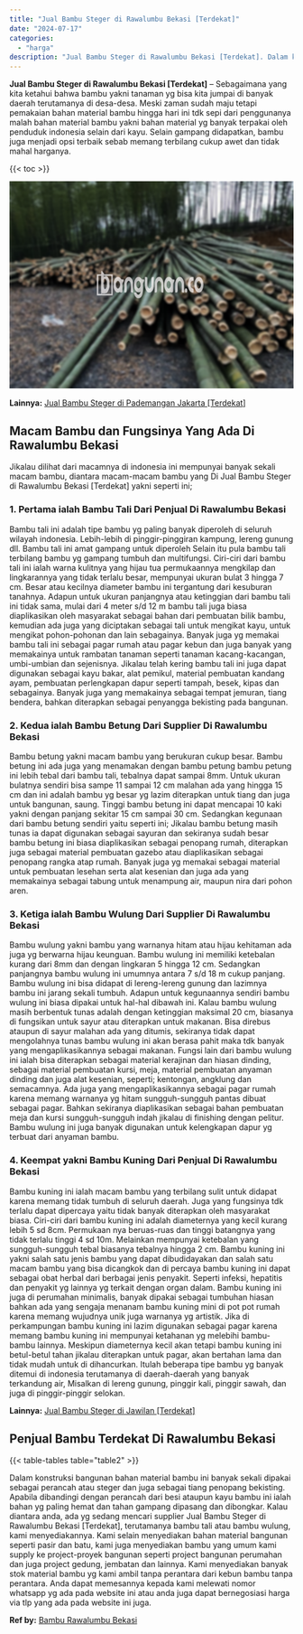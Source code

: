 ```yaml
---
title: "Jual Bambu Steger di Rawalumbu Bekasi [Terdekat]"
date: "2024-07-17"
categories: 
  - "harga"
description: "Jual Bambu Steger di Rawalumbu Bekasi [Terdekat]. Dalam konstruksi bangunan bahan material bambu ini banyak sekali dipakai sebagai perancah atau steger dan j..."
---
```


**Jual Bambu Steger di Rawalumbu Bekasi \[Terdekat\]** – Sebagaimana yang kita ketahui bahwa bambu yakni tanaman yg bisa kita jumpai di banyak daerah terutamanya di desa-desa. Meski zaman sudah maju tetapi pemakaian bahan material bambu hingga hari ini tdk sepi dari penggunanya malah bahan material bambu yakni bahan material yg banyak terpakai oleh penduduk indonesia selain dari kayu. Selain gampang didapatkan, bambu juga menjadi opsi terbaik sebab memang terbilang cukup awet dan tidak mahal harganya.

{{< toc >}}

![Jual Bambu Steger di Rawalumbu Bekasi [Terdekat]](/images/jual-bambu-tali-38.png)

**Lainnya:** [Jual Bambu Steger di Pademangan Jakarta \[Terdekat\]](https://bambu.bangunan.co/jual-bambu-steger-di-pademangan-jakarta-terdekat/)

## Macam Bambu dan Fungsinya Yang Ada Di Rawalumbu Bekasi

Jikalau dilihat dari macamnya di indonesia ini mempunyai banyak sekali macam bambu, diantara macam-macam bambu yang Di Jual Bambu Steger di Rawalumbu Bekasi \[Terdekat\] yakni seperti ini;

### 1\. Pertama ialah Bambu Tali Dari Penjual Di Rawalumbu Bekasi

Bambu tali ini adalah tipe bambu yg paling banyak diperoleh di seluruh wilayah indonesia. Lebih-lebih di pinggir-pinggiran kampung, lereng gunung dll. Bambu tali ini amat gampang untuk diperoleh Selain itu pula bambu tali terbilang bambu yg gampang tumbuh dan multifungsi. Ciri-ciri dari bambu tali ini ialah warna kulitnya yang hijau tua permukaannya mengkilap dan lingkarannya yang tidak terlalu besar, mempunyai ukuran bulat 3 hingga 7 cm. Besar atau kecilnya diameter bambu ini tergantung dari kesuburan tanahnya. Adapun untuk ukuran panjangnya atau ketinggian dari bambu tali ini tidak sama, mulai dari 4 meter s/d 12 m bambu tali juga biasa diaplikasikan oleh masyarakat sebagai bahan dari pembuatan bilik bambu, kemudian ada juga yang diciptakan sebagai tali untuk mengikat kayu, untuk mengikat pohon-pohonan dan lain sebagainya. Banyak juga yg memakai bambu tali ini sebagai pagar rumah atau pagar kebun dan juga banyak yang memakainya untuk rambatan tanaman seperti tanaman kacang-kacangan, umbi-umbian dan sejenisnya. Jikalau telah kering bambu tali ini juga dapat digunakan sebagai kayu bakar, alat pemikul, material pembuatan kandang ayam, pembuatan perlengkapan dapur seperti tampah, besek, kipas dan sebagainya. Banyak juga yang memakainya sebagai tempat jemuran, tiang bendera, bahkan diterapkan sebagai penyangga bekisting pada bangunan.

### 2\. Kedua ialah Bambu Betung Dari Supplier Di Rawalumbu Bekasi

Bambu betung yakni macam bambu yang berukuran cukup besar. Bambu betung ini ada juga yang menamakan dengan bambu petung bambu petung ini lebih tebal dari bambu tali, tebalnya dapat sampai 8mm. Untuk ukuran bulatnya sendiri bisa sampe 11 sampai 12 cm malahan ada yang hingga 15 cm dan ini adalah bambu yg besar yg lazim diterapkan untuk tiang dan juga untuk bangunan, saung. Tinggi bambu betung ini dapat mencapai 10 kaki yakni dengan panjang sekitar 15 cm sampai 30 cm. Sedangkan kegunaan dari bambu betung sendiri yaitu seperti ini; Jikalau bambu betung masih tunas ia dapat digunakan sebagai sayuran dan sekiranya sudah besar bambu betung ini biasa diaplikasikan sebagai penopang rumah, diterapkan juga sebagai material pembuatan gazebo atau diaplikasikan sebagai penopang rangka atap rumah. Banyak juga yg memakai sebagai material untuk pembuatan lesehan serta alat kesenian dan juga ada yang memakainya sebagai tabung untuk menampung air, maupun nira dari pohon aren.

### 3\. Ketiga ialah Bambu Wulung Dari Supplier Di Rawalumbu Bekasi

Bambu wulung yakni bambu yang warnanya hitam atau hijau kehitaman ada juga yg berwarna hijau keunguan. Bambu wulung ini memiliki ketebalan kurang dari 8mm dan dengan lingkaran 5 hingga 12 cm. Sedangkan panjangnya bambu wulung ini umumnya antara 7 s/d 18 m cukup panjang. Bambu wulung ini bisa didapat di lereng-lereng gunung dan lazimnya bambu ini jarang sekali tumbuh. Adapun untuk kegunaannya sendiri bambu wulung ini biasa dipakai untuk hal-hal dibawah ini. Kalau bambu wulung masih berbentuk tunas adalah dengan ketinggian maksimal 20 cm, biasanya di fungsikan untuk sayur atau diterapkan untuk makanan. Bisa direbus ataupun di sayur malahan ada yang ditumis, sekiranya tidak dapat mengolahnya tunas bambu wulung ini akan berasa pahit maka tdk banyak yang mengaplikasikannya sebagai makanan. Fungsi lain dari bambu wulung ini ialah bisa diterapkan sebagai material kerajinan dan hiasan dinding, sebagai material pembuatan kursi, meja, material pembuatan anyaman dinding dan juga alat kesenian, seperti; kentongan, angklung dan semacamnya. Ada juga yang mengaplikasikannya sebagai pagar rumah karena memang warnanya yg hitam sungguh-sungguh pantas dibuat sebagai pagar. Bahkan sekiranya diaplikasikan sebagai bahan pembuatan meja dan kursi sungguh-sungguh indah jikalau di finishing dengan pelitur. Bambu wulung ini juga banyak digunakan untuk kelengkapan dapur yg terbuat dari anyaman bambu.

### 4\. Keempat yakni Bambu Kuning Dari Penjual Di Rawalumbu Bekasi

Bambu kuning ini ialah macam bambu yang terbilang sulit untuk didapat karena memang tidak tumbuh di seluruh daerah. Juga yang fungsinya tdk terlalu dapat dipercaya yaitu tidak banyak diterapkan oleh masyarakat biasa. Ciri-ciri dari bambu kuning ini adalah diameternya yang kecil kurang lebih 5 sd 8cm. Permukaan nya beruas-ruas dan tinggi batangnya yang tidak terlalu tinggi 4 sd 10m. Melainkan mempunyai ketebalan yang sungguh-sungguh tebal biasanya tebalnya hingga 2 cm. Bambu kuning ini yakni salah satu jenis bambu yang dapat dibudidayakan dan salah satu macam bambu yang bisa dicangkok dan di percaya bambu kuning ini dapat sebagai obat herbal dari berbagai jenis penyakit. Seperti infeksi, hepatitis dan penyakit yg lainnya yg terkait dengan organ dalam. Bambu kuning ini juga di perumahan minimalis, banyak dipakai sebagai tumbuhan hiasan bahkan ada yang sengaja menanam bambu kuning mini di pot pot rumah karena memang wujudnya unik juga warnanya yg artistik. Jika di perkampungan bambu kuning ini lazim digunakan sebagai pagar karena memang bambu kuning ini mempunyai ketahanan yg melebihi bambu-bambu lainnya. Meskipun diameternya kecil akan tetapi bambu kuning ini betul-betul tahan jikalau diterapkan untuk pagar, akan bertahan lama dan tidak mudah untuk di dihancurkan. Itulah beberapa tipe bambu yg banyak ditemui di indonesia terutamanya di daerah-daerah yang banyak terkandung air, Misalkan di lereng gunung, pinggir kali, pinggir sawah, dan juga di pinggir-pinggir selokan.

**Lainnya:** [Jual Bambu Steger di Jawilan \[Terdekat\]](https://bambu.bangunan.co/jual-bambu-steger-di-jawilan-terdekat/)

## Penjual Bambu Terdekat Di Rawalumbu Bekasi

{{< table-tables table="table2" >}}

Dalam konstruksi bangunan bahan material bambu ini banyak sekali dipakai sebagai perancah atau steger dan juga sebagai tiang penopang bekisting. Apabila dibandingi dengan perancah dari besi ataupun kayu bambu ini ialah bahan yg paling hemat dan tahan gampang dipasang dan dibongkar. Kalau diantara anda, ada yg sedang mencari supplier Jual Bambu Steger di Rawalumbu Bekasi \[Terdekat\], terutamanya bambu tali atau bambu wulung, kami menyediakannya. Kami selain menyediakan bahan material bangunan seperti pasir dan batu, kami juga menyediakan bambu yang umum kami supply ke project-proyek bangunan seperti project bangunan perumahan dan juga project gedung, jembatan dan lainnya. Kami menyediakan banyak stok material bambu yg kami ambil tanpa perantara dari kebun bambu tanpa perantara. Anda dapat memesannya kepada kami melewati nomor whatsapp yg ada pada website ini atau anda juga dapat bernegosiasi harga via tlp yang ada pada website ini juga.

**Ref by:** [Bambu Rawalumbu Bekasi](https://id.wikipedia.org/wiki/Bambu)

